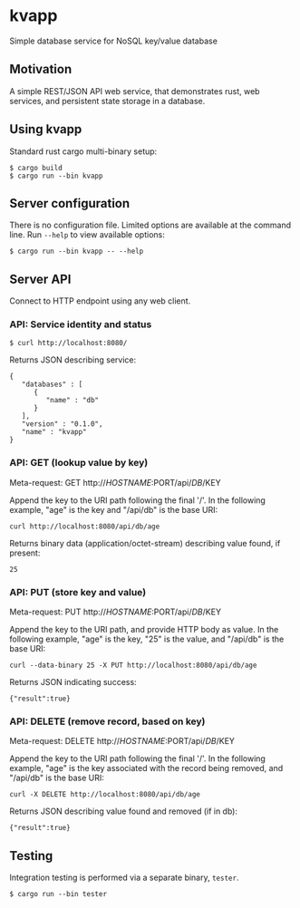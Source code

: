 # kvapp
Simple database service for NoSQL key/value database

## Motivation

A simple REST/JSON API web service, that demonstrates rust, web services,
and persistent state storage in a database.

## Using kvapp

Standard rust cargo multi-binary setup:
```
$ cargo build
$ cargo run --bin kvapp
```

## Server configuration

There is no configuration file.  Limited options are available at
the command line.  Run `--help` to view available options:

```
$ cargo run --bin kvapp -- --help
```

## Server API

Connect to HTTP endpoint using any web client.

### API: Service identity and status

```
$ curl http://localhost:8080/
```

Returns JSON describing service:
```
{
   "databases" : [
      {
         "name" : "db"
      }
   ],
   "version" : "0.1.0",
   "name" : "kvapp"
}
```

### API: GET (lookup value by key)

Meta-request: GET http://$HOSTNAME:$PORT/api/$DB/$KEY

Append the key to the URI path following the final '/'.  In the
following example, "age" is the key and "/api/db" is the base URI:
```
curl http://localhost:8080/api/db/age
```

Returns binary data (application/octet-stream) describing value found,
if present:
```
25
```

### API: PUT (store key and value)

Meta-request: PUT http://$HOSTNAME:$PORT/api/$DB/$KEY

Append the key to the URI path, and provide HTTP body as value.  In the
following example, "age" is the key, "25" is the value,
and "/api/db" is the base URI:
```
curl --data-binary 25 -X PUT http://localhost:8080/api/db/age
```

Returns JSON indicating success:
```
{"result":true}
```

### API: DELETE (remove record, based on key)

Meta-request: DELETE http://$HOSTNAME:$PORT/api/$DB/$KEY

Append the key to the URI path following the final '/'.  In the
following example, "age" is the key associated with the record
being removed, and "/api/db" is the base URI:
```
curl -X DELETE http://localhost:8080/api/db/age
```

Returns JSON describing value found and removed (if in db):
```
{"result":true}
```

## Testing

Integration testing is performed via a separate binary, `tester`.
```
$ cargo run --bin tester
```

